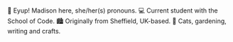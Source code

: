 💌 Eyup! Madison here, she/her(s) pronouns.
💻 Current student with the School of Code.
🏙 Originally from Sheffield, UK-based.
🌱 Cats, gardening, writing and crafts.

